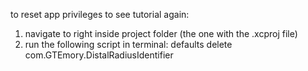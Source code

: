 to reset app privileges to see tutorial again:

1. navigate to right inside project folder (the one with the .xcproj file)
2. run the following script in terminal: defaults delete com.GTEmory.DistalRadiusIdentifier
